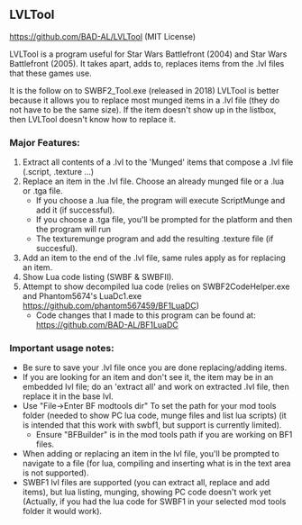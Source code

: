 ﻿## LVLTool
https://github.com/BAD-AL/LVLTool (MIT License)

LVLTool is a program useful for Star Wars Battlefront (2004) and Star Wars Battlefront (2005).
It takes apart, adds to, replaces items from the .lvl files that these games use.

It is the follow on to SWBF2_Tool.exe (released in 2018)
LVLTool is better because it allows you to replace most munged items in a .lvl file (they 
do not have to be the same size).
If the item doesn't show up in the listbox, then LVLTool doesn't know how to replace it.

### Major Features:
1. Extract all contents of a .lvl to the 'Munged' items that compose a .lvl file (.script, .texture ...)
2. Replace an item in the .lvl file. Choose an already munged file or a .lua or .tga file.
   * If you choose a .lua file, the program will execute ScriptMunge and add it (if successful).
   * If you choose a .tga file, you'll be prompted for the platform and then the program will run
   * The texturemunge program and add the resulting .texture file (if succesful).
3. Add an item to the end of the .lvl file, same rules apply as for replacing an item.
4. Show Lua code listing (SWBF & SWBFII).
5. Attempt to show decompiled lua code (relies on SWBF2CodeHelper.exe and Phantom5674's LuaDc1.exe https://github.com/phantom567459/BF1LuaDC)
   * Code changes that I made to this program can be found at: https://github.com/BAD-AL/BF1LuaDC


### Important usage notes:
* Be sure to save your .lvl file once you are done replacing/adding items.
* If you are looking for an item and don't see it, the item may be in an embedded lvl file; do an 'extract all' and work on extracted .lvl file, then replace it in the base lvl.
* Use "File->Enter BF modtools dir" To set the path for your mod tools folder (needed to show PC lua code, munge files and list lua scripts) (it is intended that this work with swbf1, but support is currently limited).
   * Ensure "BFBuilder" is in the mod tools path if you are working on BF1 files.
* When adding or replacing an item in the lvl file, you'll be prompted to navigate to a file (for lua, compiling and inserting what is in the text area is not supported).
* SWBF1 lvl files are supported (you can extract all, replace and add items), but lua listing, munging, showing PC code doesn't work yet (Actually, if you had the lua code for SWBF1 in your selected mod tools folder it would work).

